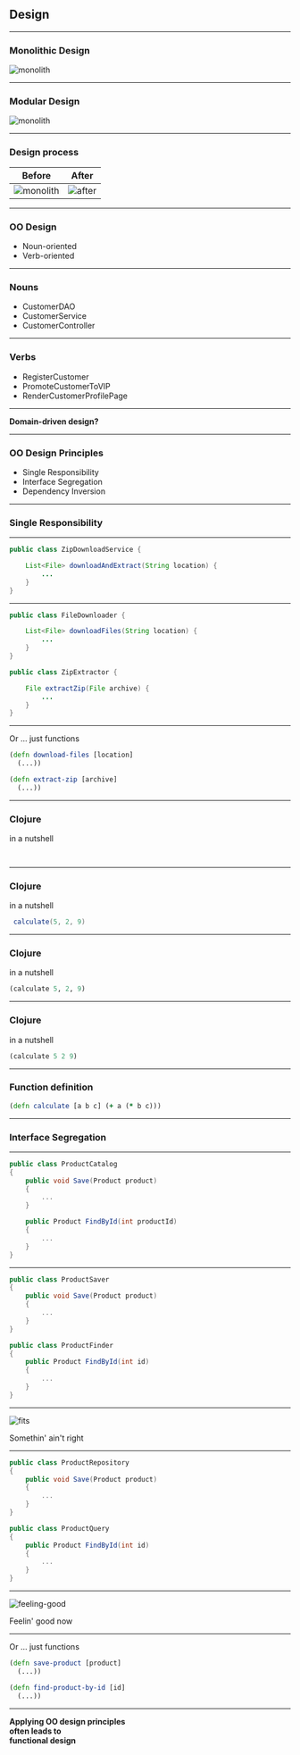 ## Design

---

### Monolithic Design

![monolith](img/monolith.jpg)

---

### Modular Design

![monolith](img/lego-car.jpg)

---

### Design process

| Before | After |
| ------ | ----- |
| ![monolith](img/monolith.jpg) <!-- .element width="380" height="360" --> | ![after](img/design-after.jpg) <!-- .element width="350" height="360" --> |

---

### OO Design 

- Noun-oriented
- Verb-oriented

---

### Nouns 

- CustomerDAO
- CustomerService
- CustomerController

---

### Verbs 

- RegisterCustomer
- PromoteCustomerToVIP
- RenderCustomerProfilePage

---

**Domain-driven design?**

---

### OO Design Principles

- Single Responsibility
- Interface Segregation
- Dependency Inversion

---

### Single Responsibility

---

```java
public class ZipDownloadService {

    List<File> downloadAndExtract(String location) {
        ...
    }
}
```

---

```java
public class FileDownloader {

    List<File> downloadFiles(String location) {
        ...
    }
}
```

```java
public class ZipExtractor {

    File extractZip(File archive) {
        ...
    }
}
```

---

Or ... just functions

```clojure
(defn download-files [location]
  (...))

(defn extract-zip [archive]
  (...))
```

---

### Clojure

in a nutshell

```clojure
  
```

---

### Clojure

in a nutshell

```java
 calculate(5, 2, 9)
```

---

### Clojure

in a nutshell

```clojure
(calculate 5, 2, 9)
```

---

### Clojure

in a nutshell

```clojure
(calculate 5 2 9)
```

---

### Function definition

```clojure
(defn calculate [a b c] (+ a (* b c)))
```

---

### Interface Segregation

---

```csharp
public class ProductCatalog
{
    public void Save(Product product)
    {
        ...
    }

    public Product FindById(int productId)
    {
        ...
    }
}
```

---

```csharp
public class ProductSaver
{
    public void Save(Product product)
    {
        ...
    }
}
```

```csharp
public class ProductFinder
{
    public Product FindById(int id)
    {
        ...
    }
}
```

---

![fits](img/fits.jpg)

Somethin' ain't right

---

```csharp
public class ProductRepository
{
    public void Save(Product product)
    {
        ...
    }
}
```

```csharp
public class ProductQuery
{
    public Product FindById(int id)
    {
        ...
    }
}
```

---

![feeling-good](img/feeling-good.jpg)

Feelin' good now

---

Or ... just functions

```clojure
(defn save-product [product]
  (...))

(defn find-product-by-id [id]
  (...))
```

---

**Applying OO design principles<br/>
often leads to<br/>
functional design**
